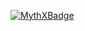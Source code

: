 [![MythXBadge](https://badgen.net/https/api.mythx.io/v1/projects/3a8fb064-bb77-403e-84f2-f1d6bef90b5e/badge/data?cache=300&icon=https://raw.githubusercontent.com/ConsenSys/mythx-github-badge/main/logo_white.svg)](https://docs.mythx.io/dashboard/github-badges)
